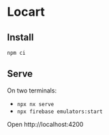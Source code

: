 # Locart

## Install
```
npm ci
```

## Serve
On two terminals:
- `npx nx serve`
- `npx firebase emulators:start`

Open http://localhost:4200